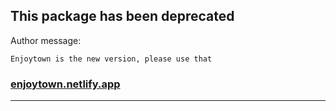 ## This package has been deprecated

Author message:

```
Enjoytown is the new version, please use that
```

### <a href="https://enjoytown.netlify.app">enjoytown.netlify.app</a>

--------------------------
